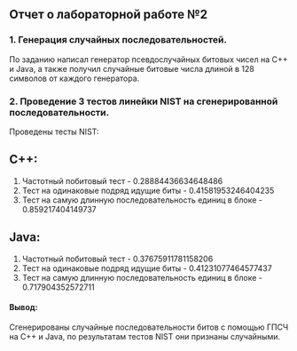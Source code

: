 ## Отчет о лабораторной работе №2

### 1. Генерация случайных последовательностей.

По заданию написал генератор псевдослучайных битовых чисел на C++ и Java, а также получил случайные битовые числа длиной в 128 символов от каждого генератора.

### 2. Проведение 3 тестов линейки NIST на сгенерированной последовательности.

Проведены тесты NIST:

## С++:
1. Частотный побитовый тест - 0.28884436634648486
2. Тест на одинаковые подряд идущие биты - 0.41581953246404235
3. Тест на самую длинную последовательность единиц в блоке - 0.859217404149737

##  Java:
1. Частотный побитовый тест - 0.37675911781158206
2. Тест на одинаковые подряд идущие биты - 0.41231077464577437
3. Тест на самую длинную последовательность единиц в блоке - 0.717904352572711


#### Вывод:
Сгенерированы случайные последовательности битов с помощью ГПСЧ на C++ и Java, по результатам тестов NIST они признаны случайными. 
